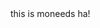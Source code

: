<!doctype html>
<html>
<head>
<meta charset="utf-8">
<title>moneeds</title>
</head>

<body>
	this is moneeds ha!
</body>
</html>
